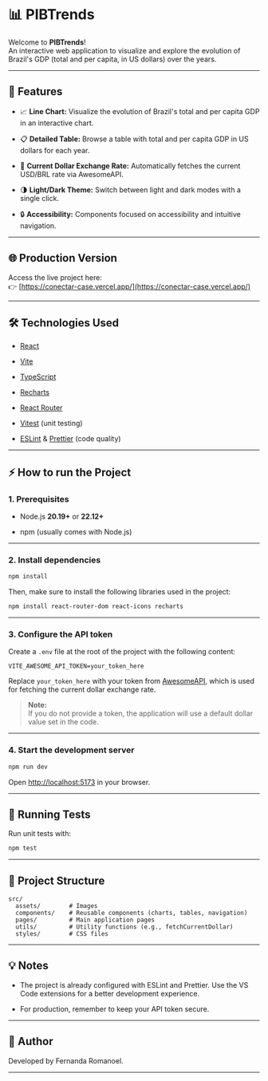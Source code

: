 # 📊 PIBTrends

Welcome to **PIBTrends**!  
An interactive web application to visualize and explore the evolution of Brazil's GDP (total and per capita, in US dollars) over the years.

---

## 🚀 Features

- 📈 **Line Chart:** Visualize the evolution of Brazil's total and per capita GDP in an interactive chart.

- 📋 **Detailed Table:** Browse a table with total and per capita GDP in US dollars for each year.

- 💱 **Current Dollar Exchange Rate:** Automatically fetches the current USD/BRL rate via AwesomeAPI.

- 🌗 **Light/Dark Theme:** Switch between light and dark modes with a single click.

- 🔒 **Accessibility:** Components focused on accessibility and intuitive navigation.

---

## 🌐 Production Version

Access the live project here:  
👉 [https://conectar-case.vercel.app/](https://conectar-case.vercel.app/)

---

## 🛠️ Technologies Used

- [React](https://react.dev/)

- [Vite](https://vitejs.dev/)

- [TypeScript](https://www.typescriptlang.org/)

- [Recharts](https://recharts.org/)

- [React Router](https://reactrouter.com/)

- [Vitest](https://vitest.dev/) (unit testing)

- [ESLint](https://eslint.org/) & [Prettier](https://prettier.io/) (code quality)

---

## ⚡ How to run the Project

### 1. Prerequisites

- Node.js **20.19+** or **22.12+**

- npm (usually comes with Node.js)

---

### 2. Install dependencies

```sh
npm install
```

Then, make sure to install the following libraries used in the project:

```sh
npm install react-router-dom react-icons recharts
```

---

### 3. Configure the API token

Create a `.env` file at the root of the project with the following content:

```
VITE_AWESOME_API_TOKEN=your_token_here
```

Replace `your_token_here` with your token from [AwesomeAPI](https://awesomeapi.com.br/), which is used for fetching the current dollar exchange rate.

> **Note:**  
> If you do not provide a token, the application will use a default dollar value set in the code.

---

### 4. Start the development server

```sh
npm run dev
```

Open [http://localhost:5173](http://localhost:5173) in your browser.

---

## 🧪 Running Tests

Run unit tests with:

```sh
npm test
```

---

## 📂 Project Structure

```
src/
  assets/        # Images
  components/    # Reusable components (charts, tables, navigation)
  pages/         # Main application pages
  utils/         # Utility functions (e.g., fetchCurrentDollar)
  styles/        # CSS files
```

---

## 💡 Notes

- The project is already configured with ESLint and Prettier. Use the VS Code extensions for a better development experience.

- For production, remember to keep your API token secure.

---

## 👤 Author

Developed by Fernanda Romanoel.

---
